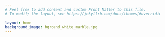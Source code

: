 ```yaml
---
# Feel free to add content and custom Front Matter to this file.
# To modify the layout, see https://jekyllrb.com/docs/themes/#overriding-theme-defaults

layout: home
background_image: bground_white_marble.jpg
---
```


<!-- ![animated polygon](/assets/images/dodecahedron_rotating_blue.gif){:style="display:block; margin-left:auto; margin-right:auto"} -->